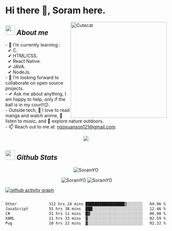 # Hi there 👋, Soram here. 
 
<img align="right" width=300px alt="Cutecat" src="https://c.tenor.com/K33MDwMai28AAAAC/nyochio-d4dj.gif" />

## <img src="https://c.tenor.com/q8EQYnb8VLcAAAAi/re-zero.gif" width="30px">&nbsp;***About me***
 
\- 🌱 I’m currently learning :
  <br> &nbsp; ✔ C.
  <br> &nbsp; ✔ HTML/CSS.
  <br> &nbsp; ✔ React Native.
  <br> &nbsp; ✔ JAVA.
   <br> &nbsp; ✔ NodeJs.
<br> \- 👯 I’m looking forward to collaborate on open source projects.
<br> \- ✔ Ask me about anything, I am happy to help, only if the ball is in my court!😉.
<br> \- Outside tech,  📖 I love to read manga and watch anime, 🎵 listen to music, and 🌴 explore nature outdoors.
<br> \- 📫 Reach out to me at: ngoxuanson121@gmail.com.

<div align="center">
    <img src="https://count.getloli.com/get/@pth-1641?theme=rule34" />
</div>

## <img src="https://c.tenor.com/moaQHad4VcMAAAAi/ram-dance.gif" width="30px">&nbsp;***Github Stats***
<p align="center"> <img src="https://komarev.com/ghpvc/?username=SoramYO" alt="SoramYO" /> </p>

<p align="center">&nbsp;<img align="center" src="https://github-readme-stats.vercel.app/api?username=SoramYO&theme=gotham&show_icons=true" alt="SoramYO" />

<img align="center" src="http://github-readme-streak-stats.herokuapp.com?user=SoramYO&theme=gotham&hide_border=true&date_format=M%20j%5B%2C%20Y%5D" alt="SoramYO" />


[![github activity graph](https://github-readme-activity-graph.vercel.app/graph?username=SoramYO&theme=tokyo-night)](https://github.com/SoramYO/github-readme-activity-graph)

<div align="center">
      <img src=" https://readme-jokes.vercel.app/api?theme=tokyonight" alt=""/>
</div>

<!--START_SECTION:waka-->

```txt
Other              312 hrs 24 mins █████████████████▒░░░░░░░   69.96 %
JavaScript         55 hrs 38 mins  ███░░░░░░░░░░░░░░░░░░░░░░   12.46 %
C#                 31 hrs 11 mins  █▓░░░░░░░░░░░░░░░░░░░░░░░   06.98 %
XAML               11 hrs 33 mins  ▓░░░░░░░░░░░░░░░░░░░░░░░░   02.59 %
Pug                10 hrs 22 mins  ▓░░░░░░░░░░░░░░░░░░░░░░░░   02.32 %
```

<!--END_SECTION:waka-->
